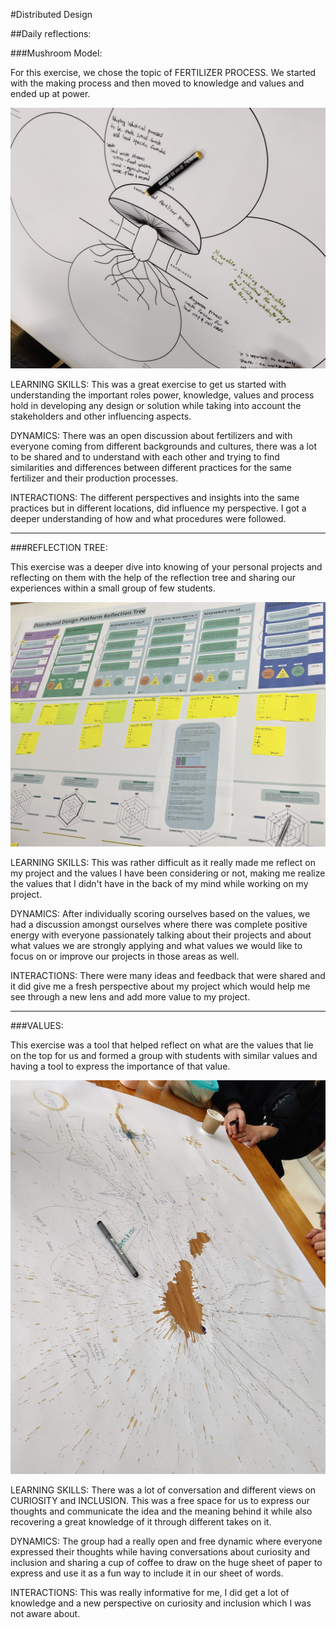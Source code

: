 #Distributed Design

##Daily reflections:

###Mushroom Model:

For this exercise, we chose the topic of FERTILIZER PROCESS.
We started with the making process and then moved to knowledge and values and ended up at power.

![](../images/Term3/mushroom%20model.jpg)

LEARNING SKILLS:
 This was a great exercise to get us started with understanding the important roles power, knowledge, values and process hold in developing any design or solution while taking into account the stakeholders and other influencing aspects.

DYNAMICS:
 There was an open discussion about fertilizers and with everyone coming from different backgrounds and cultures, there was a lot to be shared and to understand with each other and trying to find similarities and differences between different practices for the same fertilizer and their production processes.

INTERACTIONS:
 The different perspectives and insights into the same practices but in different locations, did influence my perspective. I got a deeper understanding of how and what procedures were followed.

---

###REFLECTION TREE:

This exercise was a deeper dive into knowing of your personal projects and reflecting on them with the help of the reflection tree and sharing our experiences within a small group of few students.

![](../images/Term3/ReflectionTree.jpg)

LEARNING SKILLS:
 This was rather difficult as it really made me reflect on my project and the values I have been considering or not, making me realize the values that I didn't have in the back of my mind while working on my project. 

DYNAMICS:
 After individually scoring ourselves based on the values, we had a discussion amongst ourselves where there was complete positive energy with everyone passionately talking about their projects and about what values we are strongly applying and what values we would like to focus on or improve our projects in those areas as well.

INTERACTIONS:
 There were many ideas and feedback that were shared and it did give me a fresh perspective about my project which would help me see through a new lens and add more value to my project.

---

###VALUES:

This exercise was a tool that helped reflect on what are the values that lie on the top for us and formed a group with students with similar values and having a tool to express the importance of that value.

![](../images/Term3/values.jpg)

LEARNING SKILLS:
 There was a lot of conversation and different views on CURIOSITY and INCLUSION. This was a free space for us to express our thoughts and communicate the idea and the meaning behind it while also recovering a great knowledge of it through different takes on it.

DYNAMICS:
 The group had a really open and free dynamic where everyone expressed their thoughts while having conversations about curiosity and inclusion and sharing a cup of coffee to draw on the huge sheet of paper to express and use it as a fun way to include it in our sheet of words.


INTERACTIONS:
 This was really informative for me, I did get a lot of knowledge and a new perspective on curiosity and inclusion which I was not aware about.

